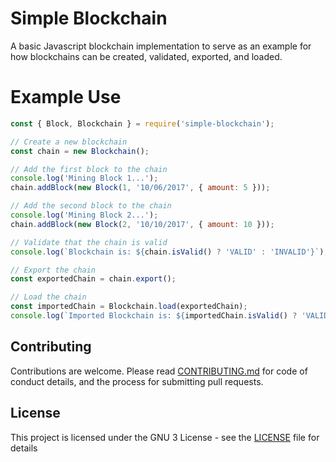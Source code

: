 # Simple Blockchain

A basic Javascript blockchain implementation to serve as an example for how blockchains can be created, validated, exported, and loaded.

# Example Use

```javascript
const { Block, Blockchain } = require('simple-blockchain');

// Create a new blockchain
const chain = new Blockchain();

// Add the first block to the chain
console.log('Mining Block 1...');
chain.addBlock(new Block(1, '10/06/2017', { amount: 5 }));

// Add the second block to the chain
console.log('Mining Block 2...');
chain.addBlock(new Block(2, '10/10/2017', { amount: 10 }));

// Validate that the chain is valid
console.log(`Blockchain is: ${chain.isValid() ? 'VALID' : 'INVALID'}`);

// Export the chain
const exportedChain = chain.export();

// Load the chain
const importedChain = Blockchain.load(exportedChain);
console.log(`Imported Blockchain is: ${importedChain.isValid() ? 'VALID' : 'INVALID'}`);
```

## Contributing

Contributions are welcome. Please read [CONTRIBUTING.md](CONTRIBUTING.md) for code of conduct details, and the process for submitting pull requests.

## License

This project is licensed under the GNU 3 License - see the [LICENSE](LICENSE) file for details